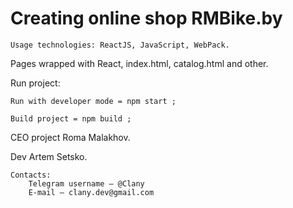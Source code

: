 # Creating online shop RMBike.by

    Usage technologies: ReactJS, JavaScript, WebPack.

Pages wrapped with React, index.html, catalog.html and other.

Run project:

    Run with developer mode = npm start ;

    Build project = npm build ;

CEO project Roma Malakhov.

Dev Artem Setsko.

    Contacts:
        Telegram username – @Clany
        E-mail – clany.dev@gmail.com
